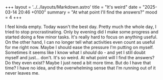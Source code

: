 +++
layout = '../../layouts/Markdown.astro'
title = "It's weird"
date = "2025-03-14 20:46 +0100"
summary = "At what point I'll find the answers?"
mood = 4
+++

I feel kinda empty. Today wasn't the best day. Pretty much the whole day, I tried to stop procrastinating. Only by evening did I make some progress and started doing a few minor tasks. It's really hard to focus on anything useful. On the other hand, I can no longer tell what activities even count as useful for me right now. Maybe I should ease the pressure I'm putting on myself. Sometimes it seems like I know what I *should* do - and yet I still doubt myself and just... don't. It's so weird. At what point will I find the answers? Do they even exist? Maybe I just need a bit more time. But do I have that time? I have no idea, and the overwhelming sense that I'm running out of it never leaves me.

